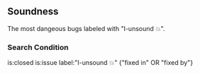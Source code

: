 ## Soundness
The most dangeous bugs labeled with "I-unsound 💥".  

### Search Condition  
is:closed is:issue label:"I-unsound 💥" {"fixed in" OR "fixed by"}   

